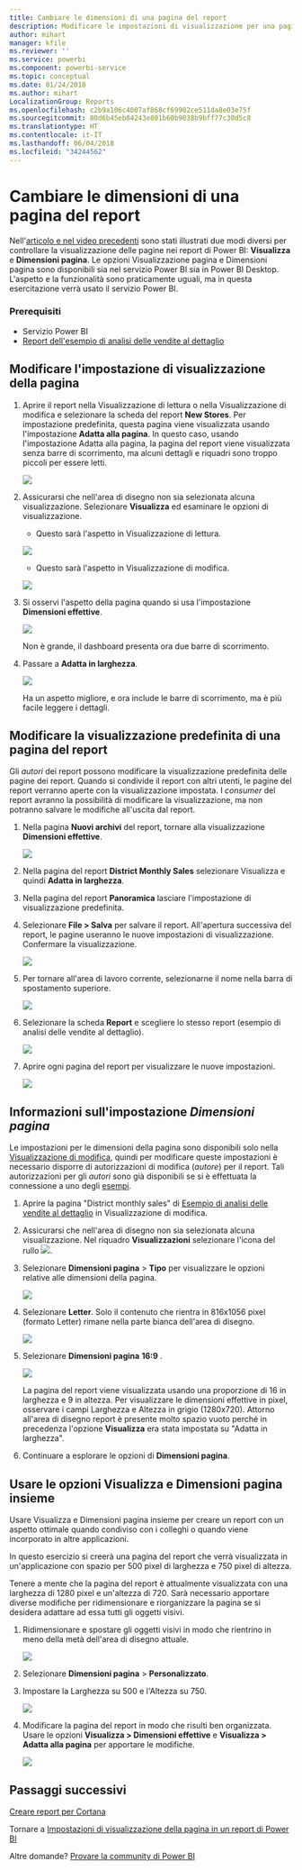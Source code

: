 ```yaml
---
title: Cambiare le dimensioni di una pagina del report
description: Modificare le impostazioni di visualizzazione per una pagina in un report di Power BI
author: mihart
manager: kfile
ms.reviewer: ''
ms.service: powerbi
ms.component: powerbi-service
ms.topic: conceptual
ms.date: 01/24/2018
ms.author: mihart
LocalizationGroup: Reports
ms.openlocfilehash: c2b9a106c4007af868cf69902ce511da8e03e75f
ms.sourcegitcommit: 80d6b45eb84243e801b60b9038b9bff77c30d5c8
ms.translationtype: HT
ms.contentlocale: it-IT
ms.lasthandoff: 06/04/2018
ms.locfileid: "34244562"
---
```

# <a name="change-the-size-of-a-report-page"></a>Cambiare le dimensioni di una pagina del report
Nell'[articolo e nel video precedenti](power-bi-report-display-settings.md) sono stati illustrati due modi diversi per controllare la visualizzazione delle pagine nei report di Power BI: **Visualizza** e **Dimensioni pagina**. Le opzioni Visualizzazione pagina e Dimensioni pagina sono disponibili sia nel servizio Power BI sia in Power BI Desktop. L'aspetto e la funzionalità sono praticamente uguali, ma in questa esercitazione verrà usato il servizio Power BI.

### <a name="prerequisites"></a>Prerequisiti
- Servizio Power BI   
- [Report dell'esempio di analisi delle vendite al dettaglio](sample-retail-analysis.md)

## <a name="first-lets-change-the-page-view-setting"></a>Modificare l'impostazione di visualizzazione della pagina

1. Aprire il report nella Visualizzazione di lettura o nella Visualizzazione di modifica e selezionare la scheda del report **New Stores**. Per impostazione predefinita, questa pagina viene visualizzata usando l'impostazione **Adatta alla pagina**.  In questo caso, usando l'impostazione Adatta alla pagina, la pagina del report viene visualizzata senza barre di scorrimento, ma alcuni dettagli e riquadri sono troppo piccoli per essere letti.

   ![](media/power-bi-change-report-display-settings/pbi_fit_to_page.png)
2. Assicurarsi che nell'area di disegno non sia selezionata alcuna visualizzazione. Selezionare **Visualizza** ed esaminare le opzioni di visualizzazione.

    * Questo sarà l'aspetto in Visualizzazione di lettura.

     ![](media/power-bi-change-report-display-settings/power-bi-page-view-menu-new.png)
    * Questo sarà l'aspetto in Visualizzazione di modifica.

    ![](media/power-bi-change-report-display-settings/power-bi-view-editing-view.png)

1. Si osservi l'aspetto della pagina quando si usa l'impostazione **Dimensioni effettive**.

   ![](media/power-bi-change-report-display-settings/power-bi-actal-size2.png)

   Non è grande, il dashboard presenta ora due barre di scorrimento.
2. Passare a **Adatta in larghezza**.

   ![](media/power-bi-change-report-display-settings/pbi_fit_to_width.png)

   Ha un aspetto migliore, e ora include le barre di scorrimento, ma è più facile leggere i dettagli.

## <a name="change-the-default-view-for-a-report-page"></a>Modificare la visualizzazione predefinita di una pagina del report
Gli *autori* dei report possono modificare la visualizzazione predefinita delle pagine dei report. Quando si condivide il report con altri utenti, le pagine del report verranno aperte con la visualizzazione impostata. I *consumer* del report avranno la possibilità di modificare la visualizzazione, ma non potranno salvare le modifiche all'uscita dal report.

1. Nella pagina **Nuovi archivi** del report, tornare alla visualizzazione **Dimensioni effettive**.

   ![](media/power-bi-change-report-display-settings/power-bi-actual-size.png)

2. Nella pagina del report **District Monthly Sales** selezionare Visualizza e quindi **Adatta in larghezza**.

3. Nella pagina del report **Panoramica** lasciare l'impostazione di visualizzazione predefinita.

4. Selezionare **File > Salva** per salvare il report. All'apertura successiva del report, le pagine useranno le nuove impostazioni di visualizzazione. Confermare la visualizzazione.

   ![](media/power-bi-change-report-display-settings/power-bi-save.png)
3. Per tornare all'area di lavoro corrente, selezionarne il nome nella barra di spostamento superiore.  

   ![](media/power-bi-change-report-display-settings/power-bi-my-workspace.png)
4. Selezionare la scheda **Report** e scegliere lo stesso report (esempio di analisi delle vendite al dettaglio).

    ![](media/power-bi-change-report-display-settings/power-bi-new-report2.png)
5. Aprire ogni pagina del report per visualizzare le nuove impostazioni.

   ![](media/power-bi-change-report-display-settings/power-bi-page-view.gif)

## <a name="now-lets-explore-the-page-size-setting"></a>Informazioni sull'impostazione *Dimensioni pagina*
Le impostazioni per le dimensioni della pagina sono disponibili solo nella [Visualizzazione di modifica](service-interact-with-a-report-in-editing-view.md), quindi per modificare queste impostazioni è necessario disporre di autorizzazioni di modifica (*autore*) per il report. Tali autorizzazioni per gli *autori* sono già disponibili se si è effettuata la connessione a uno degli [esempi](sample-datasets.md).

1. Aprire la pagina "District monthly sales" di [Esempio di analisi delle vendite al dettaglio](sample-retail-analysis.md) in Visualizzazione di modifica.
2. Assicurarsi che nell'area di disegno non sia selezionata alcuna visualizzazione.  Nel riquadro **Visualizzazioni** selezionare l'icona del rullo ![](media/power-bi-change-report-display-settings/power-bi-paintroller.png).
3. Selezionare **Dimensioni pagina** &gt; **Tipo** per visualizzare le opzioni relative alle dimensioni della pagina.

   ![](media/power-bi-change-report-display-settings/power-bi-page-size-menu-new.png)
4. Selezionare **Letter**.  Solo il contenuto che rientra in 816x1056 pixel (formato Letter) rimane nella parte bianca dell'area di disegno.

   ![](media/power-bi-change-report-display-settings/power-bi-letter-new.png)
5. Selezionare **Dimensioni pagina** **16:9** .

   ![](media/power-bi-change-report-display-settings/power-bi-16-to-9-new.png)

   La pagina del report viene visualizzata usando una proporzione di 16 in larghezza e 9 in altezza. Per visualizzare le dimensioni effettive in pixel, osservare i campi Larghezza e Altezza in grigio (1280x720). Attorno all'area di disegno report è presente molto spazio vuoto perché in precedenza l'opzione **Visualizza** era stata impostata su "Adatta in larghezza".
7. Continuare a esplorare le opzioni di **Dimensioni pagina**.

## <a name="use-page-view-and-page-size-together"></a>Usare le opzioni Visualizza e Dimensioni pagina insieme
Usare Visualizza e Dimensioni pagina insieme per creare un report con un aspetto ottimale quando condiviso con i colleghi o quando viene incorporato in altre applicazioni.

In questo esercizio si creerà una pagina del report che verrà visualizzata in un'applicazione con spazio per 500 pixel di larghezza e 750 pixel di altezza.

Tenere a mente che la pagina del report è attualmente visualizzata con una larghezza di 1280 pixel e un'altezza di 720. Sarà necessario apportare diverse modifiche per ridimensionare e riorganizzare la pagina se si desidera adattare ad essa tutti gli oggetti visivi.

1. Ridimensionare e spostare gli oggetti visivi in modo che rientrino in meno della metà dell'area di disegno attuale.

    ![](media/power-bi-change-report-display-settings/power-bi-custom-view.gif)
2. Selezionare **Dimensioni pagina** &gt; **Personalizzato**.
3. Impostare la Larghezza su 500 e l'Altezza su 750.

    ![](media/power-bi-change-report-display-settings/power-bi-custom-new.png)
4. Modificare la pagina del report in modo che risulti ben organizzata. Usare le opzioni **Visualizza > Dimensioni effettive** e **Visualizza > Adatta alla pagina** per apportare le modifiche.

    ![](media/power-bi-change-report-display-settings/power-bi-final-new.png)

## <a name="next-steps"></a>Passaggi successivi
[Creare report per Cortana](service-cortana-answer-cards.md)

Tornare a [Impostazioni di visualizzazione della pagina in un report di Power BI](power-bi-report-display-settings.md)

Altre domande? [Provare la community di Power BI](http://community.powerbi.com/)

